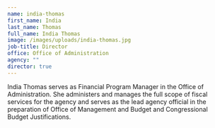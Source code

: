 ```yaml
---
name: india-thomas
first_name: India
last_name: Thomas
full_name: India Thomas
image: /images/uploads/india-thomas.jpg
job-title: Director
office: Office of Administration
agency: ""
director: true
---
```

India Thomas serves as Financial Program Manager in the Office of Administration. She administers and manages the full scope of fiscal services for the agency and serves as the lead agency official in the preparation of Office of Management and Budget and Congressional Budget Justifications.
